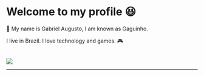 <h1>Welcome to my profile 😆 </h1>

<p > 📣 My name is Gabriel Augusto, I am known as Gaguinho.  </p>
<p> I live in Brazil. I love technology and games. 🎮 </p>
<br>
        <img src="https://img.shields.io/twitter/url?color=%23262626&label=gxguinho&logo=twitter&style=for-the-badge&url=https%3A%2F%2Ftwitter.com%2FGxguinho" href='https://twitter.com/Gxguinho' >
<hr>
